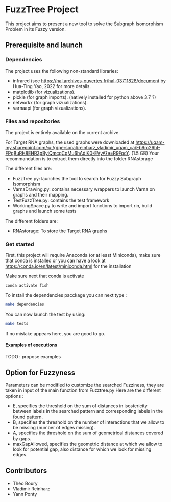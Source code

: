 # FuzzTree Project

This project aims to present a new tool to solve the Subgraph Isomorphism Problem in its Fuzzy version.

## Prerequisite and launch

### Dependencies 
The project uses the following non-standard libraries:

* infrared (see https://hal.archives-ouvertes.fr/hal-03711828/document by Hua-Ting Yao, 2022 for more details.
* matplotlib (for vizualizations).
* pickle (for graph imports). (natively installed for python above 3.7 ?)
* networkx (for graph vizualizations).
* varnaapi (for graph vizualizations). 


### Files and repositories
The project is entirely available on the current archive. 

For Target RNA graphs, the used graphs were downloaded at https://uqam-my.sharepoint.com/:u:/g/personal/reinharz_vladimir_uqam_ca/Eb9rc26hI-FPgBuRH8EHR3gByiQmcgCgMu6hAdlK0-EVyA?e=R9FocY. (1.5 GB) Your recommandation is to extract them directly into the folder RNAstorage

The different files are:
* FuzzTree.py: launches the tool to search for Fuzzy Subgraph Isomorphism
* VarnaDrawing.py: contains necessary wrappers to launch Varna on graphs and their mapping.
* TestFuzzTree.py: contains the test framework 
* WorkingSpace.py to write and import functions to import rin, build graphs and launch some tests

The different folders are:
* RNAstorage: To store the Target RNA graphs


### Get started

First, this project will require Anaconda (or at least Miniconda), make sure that conda is installed or you can have a look at https://conda.io/en/latest/miniconda.html for the installation

Make sure next that conda is activate

```bash
conda activate fish
```

To install the dependencies pacckage you can next type :

```bash
make dependencies
```

You can now launch the test by using:

```bash
make tests
```
If no mistake appears here, you are good to go.

#### Examples of executions

TODO : propose examples

## Option for Fuzzyness

Parameters can be modified to customize the searched Fuzziness, they are taken in input of the main function from Fuzztree.py
Here are the different options :

- E, specifies the threshold on the sum of distances in isostericity between labels in the searched pattern and corresponding labels in the found pattern. 
- B, specifies the threshold on the number of interactions that we allow to be missing (number of edges missing).
- A, specifies the threshold on the sum of geometrical distances covered by gaps.
- maxGapAllowed, specifies the geometric distance at which we allow to look for potential gap, also distance for which we look for missing edges.


## Contributors

* Théo Boury
* Vladimir Reinharz
* Yann Ponty






